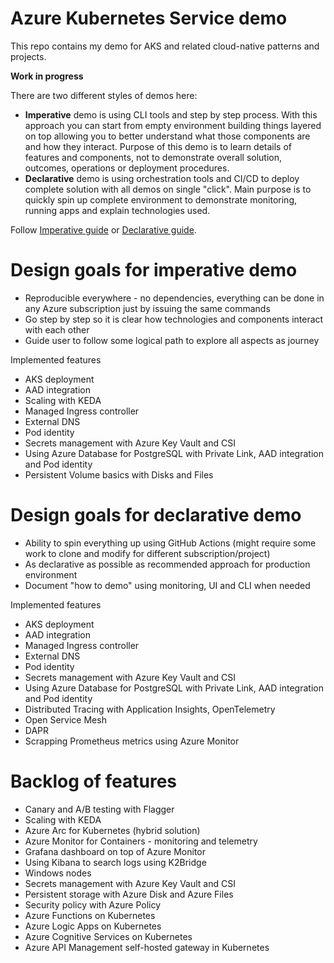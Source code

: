 # Azure Kubernetes Service demo
This repo contains my demo for AKS and related cloud-native patterns and projects.

**Work in progress**

There are two different styles of demos here:
- **Imperative** demo is using CLI tools and step by step process. With this approach you can start from empty environment building things layered on top allowing you to better understand what those components are and how they interact. Purpose of this demo is to learn details of features and components, not to demonstrate overall solution, outcomes, operations or deployment procedures.
- **Declarative** demo is using orchestration tools and CI/CD to deploy complete solution with all demos on single "click". Main purpose is to quickly spin up complete environment to demonstrate monitoring, running apps and explain technologies used.

Follow [Imperative guide](./imperative/README.md) or [Declarative guide](./imperative/README.md).

# Design goals for imperative demo
- Reproducible everywhere - no dependencies, everything can be done in any Azure subscription just by issuing the same commands
- Go step by step so it is clear how technologies and components interact with each other
- Guide user to follow some logical path to explore all aspects as journey

Implemented features
- AKS deployment
- AAD integration
- Scaling with KEDA
- Managed Ingress controller
- External DNS
- Pod identity
- Secrets management with Azure Key Vault and CSI
- Using Azure Database for PostgreSQL with Private Link, AAD integration and Pod identity
- Persistent Volume basics with Disks and Files

# Design goals for declarative demo
- Ability to spin everything up using GitHub Actions (might require some work to clone and modify for different subscription/project)
- As declarative as possible as recommended approach for production environment
- Document "how to demo" using monitoring, UI and CLI when needed

Implemented features
- AKS deployment
- AAD integration
- Managed Ingress controller
- External DNS
- Pod identity
- Secrets management with Azure Key Vault and CSI
- Using Azure Database for PostgreSQL with Private Link, AAD integration and Pod identity
- Distributed Tracing with Application Insights, OpenTelemetry
- Open Service Mesh
- DAPR
- Scrapping Prometheus metrics using Azure Monitor
  
# Backlog of features
- Canary and A/B testing with Flagger
- Scaling with KEDA
- Azure Arc for Kubernetes (hybrid solution)
- Azure Monitor for Containers - monitoring and telemetry
- Grafana dashboard on top of Azure Monitor
- Using Kibana to search logs using K2Bridge
- Windows nodes
- Secrets management with Azure Key Vault and CSI
- Persistent storage with Azure Disk and Azure Files
- Security policy with Azure Policy
- Azure Functions on Kubernetes
- Azure Logic Apps on Kubernetes
- Azure Cognitive Services on Kubernetes
- Azure API Management self-hosted gateway in Kubernetes
